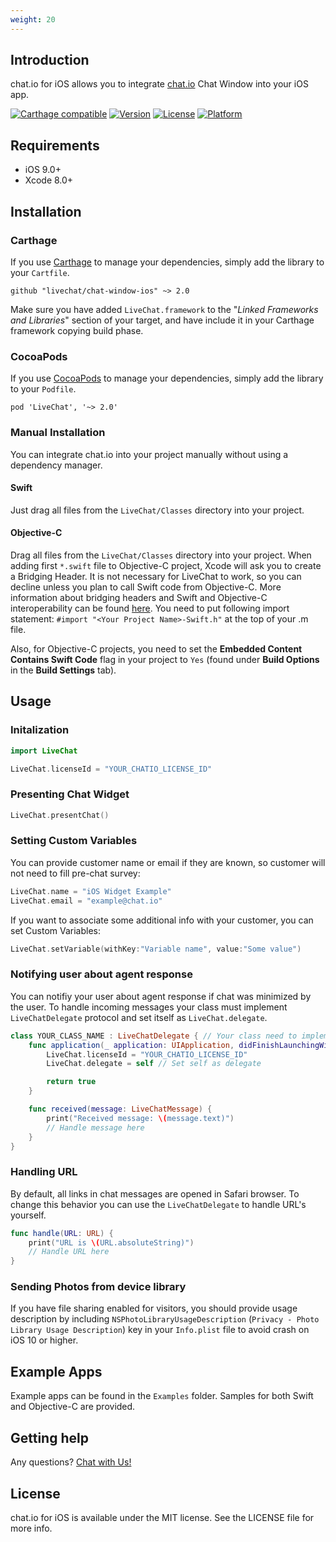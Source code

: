 ```yaml
---
weight: 20
---
```



## Introduction

chat.io for iOS allows you to integrate [chat.io](https://www.chat.io) Chat Window into your iOS app.

[![Carthage compatible](https://img.shields.io/badge/Carthage-compatible-4BC51D.svg?style=flat)](#carthage)
[![Version](https://img.shields.io/cocoapods/v/LiveChat.svg?style=flat)](http://cocoapods.org/pods/LiveChat)
[![License](https://img.shields.io/cocoapods/l/LiveChat.svg?style=flat)](http://cocoapods.org/pods/LiveChat)
[![Platform](https://img.shields.io/cocoapods/p/LiveChat.svg?style=flat)](http://cocoapods.org/pods/LiveChat)

## Requirements

- iOS 9.0+
- Xcode 8.0+

## Installation

### Carthage

If you use [Carthage](https://github.com/Carthage/Carthage) to manage your dependencies, simply add the library to your `Cartfile`. 

```
github "livechat/chat-window-ios" ~> 2.0
```

Make sure you have added `LiveChat.framework` to the "_Linked Frameworks and Libraries_" section of your target, and have include it in your Carthage framework copying build phase.

### CocoaPods

If you use [CocoaPods](http://cocoapods.org) to manage your dependencies, simply add the library to your `Podfile`.

```
pod 'LiveChat', '~> 2.0'
```

### Manual Installation

You can integrate chat.io into your project manually without using a dependency manager. 

#### Swift

Just drag all files from the `LiveChat/Classes` directory into your project.

#### Objective-C

Drag all files from the `LiveChat/Classes` directory into your project. When adding first `*.swift` file to Objective-C project, Xcode will ask you to create a Bridging Header. It is not necessary for LiveChat to work, so you can decline unless you plan to call Swift code from Objective-C. More information about bridging headers and Swift and Objective-C interoperability can be found [here](https://developer.apple.com/library/ios/documentation/Swift/Conceptual/BuildingCocoaApps/MixandMatch.html). You need to put following import statement: `#import "<Your Project Name>-Swift.h"` at the top of your .m file.

Also, for Objective-C projects, you need to set the **Embedded Content Contains Swift Code** flag in your project to `Yes` (found under **Build Options** in the **Build Settings** tab). 

## Usage

### Initalization

```swift
import LiveChat

LiveChat.licenseId = "YOUR_CHATIO_LICENSE_ID"
```

### Presenting Chat Widget

```swift
LiveChat.presentChat()
```

### Setting Custom Variables

You can provide customer name or email if they are known, so customer will not need to fill pre-chat survey:

```swift
LiveChat.name = "iOS Widget Example"
LiveChat.email = "example@chat.io"
```

If you want to associate some additional info with your customer, you can set Custom Variables:

```swift
LiveChat.setVariable(withKey:"Variable name", value:"Some value")
```

### Notifying user about agent response

You can notifiy your user about agent response if chat was minimized by the user. To handle incoming messages your class must implement `LiveChatDelegate` protocol and set itself as `LiveChat.delegate`.

```swift
class YOUR_CLASS_NAME : LiveChatDelegate { // Your class need to implement LiveChatDelegate protocol
	func application(_ application: UIApplication, didFinishLaunchingWithOptions launchOptions: [UIApplicationLaunchOptionsKey: Any]?) -> Bool {
		LiveChat.licenseId = "YOUR_CHATIO_LICENSE_ID"
		LiveChat.delegate = self // Set self as delegate

		return true
	}

	func received(message: LiveChatMessage) {
		print("Received message: \(message.text)")
		// Handle message here
	}
}
```

### Handling URL

By default, all links in chat messages are opened in Safari browser. To change this behavior you can use the `LiveChatDelegate` to handle URL's yourself.

```swift
func handle(URL: URL) {
	print("URL is \(URL.absoluteString)")
	// Handle URL here
}
```

### Sending Photos from device library

If you have file sharing enabled for visitors, you should provide usage description by including `NSPhotoLibraryUsageDescription` (`Privacy - Photo Library Usage Description`) key in your `Info.plist` file to avoid crash on iOS 10 or higher.

## Example Apps

Example apps can be found in the `Examples` folder. Samples for both Swift and Objective-C are provided.

## Getting help

Any questions? [Chat with Us!](https://secure-lc.livechatinc.com/licence/8413431/open_chat.cgi)

## License

chat.io for iOS is available under the MIT license. See the LICENSE file for more info.